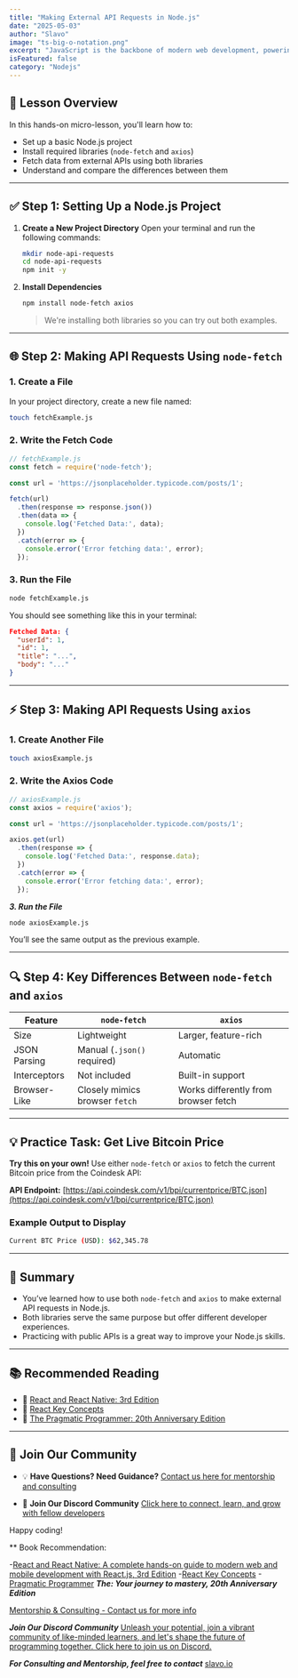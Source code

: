 ```yaml
---
title: "Making External API Requests in Node.js"
date: "2025-05-03"
author: "Slavo"
image: "ts-big-o-notation.png"
excerpt: "JavaScript is the backbone of modern web development, powering everything from dynamic websites to complex web applications."
isFeatured: false
category: "Nodejs"
---
```


## 🧠 Lesson Overview

In this hands-on micro-lesson, you'll learn how to:

* Set up a basic Node.js project
* Install required libraries (`node-fetch` and `axios`)
* Fetch data from external APIs using both libraries
* Understand and compare the differences between them

---

## ✅ Step 1: Setting Up a Node.js Project

1. **Create a New Project Directory**
   Open your terminal and run the following commands:

   ```bash
   mkdir node-api-requests
   cd node-api-requests
   npm init -y
   ```

2. **Install Dependencies**

   ```bash
   npm install node-fetch axios
   ```

   > We're installing both libraries so you can try out both examples.

---

## 🌐 Step 2: Making API Requests Using `node-fetch`

### 1. **Create a File**

In your project directory, create a new file named:

```bash
touch fetchExample.js
```

### 2. **Write the Fetch Code**

```javascript
// fetchExample.js
const fetch = require('node-fetch');

const url = 'https://jsonplaceholder.typicode.com/posts/1';

fetch(url)
  .then(response => response.json())
  .then(data => {
    console.log('Fetched Data:', data);
  })
  .catch(error => {
    console.error('Error fetching data:', error);
  });
```

### 3. **Run the File**

```bash
node fetchExample.js
```

You should see something like this in your terminal:

```json
Fetched Data: {
  "userId": 1,
  "id": 1,
  "title": "...",
  "body": "..."
}
```

---

## ⚡ Step 3: Making API Requests Using `axios`

### 1. **Create Another File**

```bash
touch axiosExample.js
```

### 2. **Write the Axios Code**

```javascript
// axiosExample.js
const axios = require('axios');

const url = 'https://jsonplaceholder.typicode.com/posts/1';

axios.get(url)
  .then(response => {
    console.log('Fetched Data:', response.data);
  })
  .catch(error => {
    console.error('Error fetching data:', error);
  });
```

_**3. Run the File**_

```bash
node axiosExample.js
```

You’ll see the same output as the previous example.

---

## 🔍 Step 4: Key Differences Between `node-fetch` and `axios`

| Feature      | `node-fetch`                   | `axios`                              |
| ------------ | ------------------------------ | ------------------------------------ |
| Size         | Lightweight                    | Larger, feature-rich                 |
| JSON Parsing | Manual (`.json()` required)    | Automatic                            |
| Interceptors | Not included                   | Built-in support                     |
| Browser-Like | Closely mimics browser `fetch` | Works differently from browser fetch |

---

## 💡 Practice Task: Get Live Bitcoin Price

**Try this on your own!**
Use either `node-fetch` or `axios` to fetch the current Bitcoin price from the Coindesk API:

**API Endpoint:**
[https://api.coindesk.com/v1/bpi/currentprice/BTC.json](https://api.coindesk.com/v1/bpi/currentprice/BTC.json)

### Example Output to Display

```bash
Current BTC Price (USD): $62,345.78
```

---

## 📝 Summary

* You’ve learned how to use both `node-fetch` and `axios` to make external API requests in Node.js.
* Both libraries serve the same purpose but offer different developer experiences.
* Practicing with public APIs is a great way to improve your Node.js skills.

---

## 📚 Recommended Reading

* 📘 [React and React Native: 3rd Edition](https://amzn.to/3CStF7m)
* 📗 [React Key Concepts](https://amzn.to/43XOCJM)
* 📙 [The Pragmatic Programmer: 20th Anniversary Edition](https://amzn.to/3W1P4oL)

---

## 💬 Join Our Community

* 💡 **Have Questions? Need Guidance?**
  [Contact us here for mentorship and consulting](/contact)

* 🔗 **Join Our Discord Community**
  [Click here to connect, learn, and grow with fellow developers](https://discord.gg/A75tvDvZ)
  
Happy coding!

\*\* Book Recommendation:

-[React and React Native: A complete hands-on guide to modern web and mobile development with React.js, 3rd Edition](https://amzn.to/3CStF7m)
-[React Key Concepts](https://amzn.to/43XOCJM)
-[Pragmatic Programmer](https://amzn.to/3W1P4oL) **_The: Your journey to mastery, 20th Anniversary Edition_**

[Mentorship & Consulting - Contact us for more info](/contact)

**_Join Our Discord Community_** [Unleash your potential, join a vibrant community of like-minded learners, and let's shape the future of programming together. Click here to join us on Discord.](https://discord.gg/A75tvDvZ)

**_For Consulting and Mentorship, feel free to contact_** [slavo.io](/contact)

